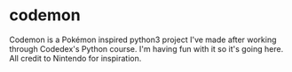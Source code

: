 # codemon
Codemon is a Pokémon inspired python3 project I've made after working through Codedex's Python course. I'm having fun with it so it's going here. All credit to Nintendo for inspiration.
